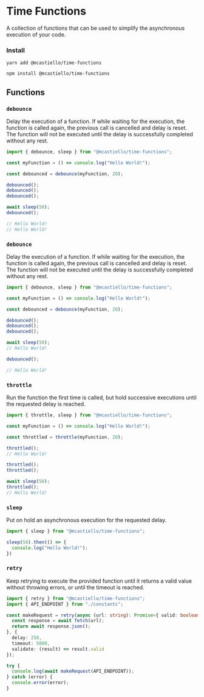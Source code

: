 # Time Functions
A collection of functions that can be used to simplify the asynchronous execution of your code.

### Install
`yarn add @mcastiello/time-functions`

`npm install @mcastiello/time-functions`

## Functions

### `debounce`

Delay the execution of a function. If while waiting for the execution,
the function is called again, the previous call is cancelled and
delay is reset. The function will not be executed until the delay
is successfully completed without any rest.

```ts
import { debounce, sleep } from "@mcastiello/time-functions";

const myFunction = () => console.log("Hello World!");

const debounced = debounce(myFunction, 20);

debounced();
debounced();
debounced();

await sleep(50);
debounced();

// Hello World!
// Hello World!
```
### `debounce`

Delay the execution of a function. If while waiting for the execution,
the function is called again, the previous call is cancelled and
delay is reset. The function will not be executed until the delay
is successfully completed without any rest.

```ts
import { debounce, sleep } from "@mcastiello/time-functions";

const myFunction = () => console.log("Hello World!");

const debounced = debounce(myFunction, 20);

debounced();
debounced();
debounced();

await sleep(50);
// Hello World!

debounced();

// Hello World!
```

### `throttle`

Run the function the first time is called, but hold successive
executions until the requested delay is reached.

```ts
import { throttle, sleep } from "@mcastiello/time-functions";

const myFunction = () => console.log("Hello World!");

const throttled = throttle(myFunction, 20);

throttled();
// Hello World!

throttled();
throttled();

await sleep(50);
throttled();
// Hello World!
```

### `sleep`

Put on hold an asynchronous execution for the requested delay.

```ts
import { sleep } from "@mcastiello/time-functions";

sleep(50).then(() => {
  console.log("Hello World!");
})
```

### `retry`

Keep retrying to execute the provided function until it returns
a valid value without throwing errors, or until the timeout is reached.

```ts
import { retry } from "@mcastiello/time-functions";
import { API_ENDPOINT } from "./constants";

const makeRequest = retry(async (url: string): Promise<{ valid: boolean }> => {
  const response = await fetch(url);
  return await response.json();
}, {
  delay: 250,
  timeout: 5000,
  validate: (result) => result.valid
});

try {
  console.log(await makeRequest(API_ENDPOINT));
} catch (error) {
  console.error(error);
}
```
